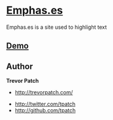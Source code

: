 [Emphas.es](https://github.com/tpatch/Emphas.es)
=================

Emphas.es is a site used to highlight text


[Demo](http://trevorpatch.dev.l-s.com/)
-------


Author
-------

**Trevor Patch**

* http://trevorpatch.com/
+ http://twitter.com/tpatch
+ http://github.com/tpatch
